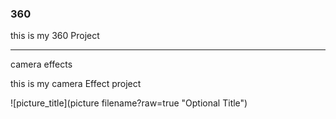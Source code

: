 ### 360

this is my 360 Project 

<script src="//360.vizor.io/scripts/embed.js" data-vizorurl="https://360.vizor.io/embed/v/rk" ></script>

***

camera effects

this is my camera Effect project 

![picture_title](picture filename?raw=true "Optional Title")
